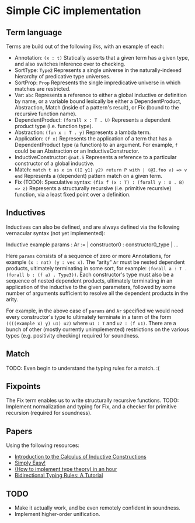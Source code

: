 # Simple CiC implementation

## Term language

Terms are build out of the following ilks, with an example of each:

* Annotation: `(x : t)`
  Statically asserts that a given term has a given type, and also switches inference over to checking.
* SortType: `Type2`
  Represents a single universe in the naturally-indexed hierarchy of predicative type universes.
* SortProp: `Prop`
  Represents the single impredicative universe in which matches are restricted.
* Var: `abc`
  Represents a reference to either a global inductive or definition by name, or a variable bound lexically be either a DependentProduct, Abstraction, Match (inside of a pattern's result), or Fix (bound to the recursive function name).
* DependentProduct: `(forall x : T . U)`
  Represents a dependent product type (i.e. function type).
* Abstraction: `(fun x : T . y)`
  Represents a lambda term.
* Application: `(f x)`
  Represents the application of a term that has a DependentProduct type (a function) to an argument. For example, `f` could be an Abstraction or an InductiveConstructor.
* InductiveConstructor: `@nat.S`
  Represents a reference to a particular constructor of a global inductive.
* Match: `match t as x in ((I y1) y2) return P with | (@I.foo v) => v end`
  Represents a (dependent) pattern match on a given term.
* Fix (TODO): Speculative syntax: `(fix f (x : T) : (forall y : U . B) => z)`
  Represents a structurally recursive (i.e. primitive recursive) function, via a least fixed point over a definition.

## Inductives

Inductives can also be defined, and are always defined via the following vernacular syntax (not yet implemented):

   Inductive example params : Ar :=
     | constructor0 : constructor0_type
	 | ...

Here `params` consists of a sequence of zero or more Annotations, for example `(x : nat) (y : vec x)`.
The "arity" `Ar` must be nested dependent products, ultimately terminating in some sort, for example: `(forall a : T . (forall b : (f a) . Type3))`.
Each constructor's type must also be a sequence of nested dependent products, ultimately terminating in an application of the inductive to the given parameters, followed by some number of arguments sufficient to resolve all the dependent products in the arity.

For example, in the above case of `params` and `Ar` specified we would need every constructor's type to ultimately terminate in a term of the form `((((example x) y) u1) u2)` where `u1 : T` and `u2 : (f u1)`.
There are a bunch of other (mostly currently unimplemented) restrictions on the various types (e.g. positivity checking) required for soundness.

## Match

TODO: Even begin to understand the typing rules for a match. :(

## Fixpoints

The Fix term enables us to write structurally recursive functions.
TODO: Implement normalization and typing for Fix, and a checker for primitive recursion (required for soundness).

## Papers

Using the following resources:

* [Introduction to the Calculus of Inductive Constructions](https://hal.inria.fr/hal-01094195/document)
* [Simply Easy!](http://strictlypositive.org/Easy.pdf)
* [(How to implement type theory) in an hour](http://math.andrej.com/2018/08/25/how-to-implement-type-theory-in-an-hour/)
* [Bidirectional Typing Rules: A Tutorial](http://davidchristiansen.dk/tutorials/bidirectional.pdf)

## TODO

* Make it actually work, and be even remotely confident in soundness.
* Implement higher-order unification.

